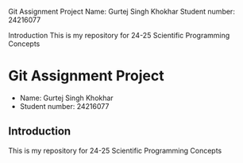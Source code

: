 Git Assignment Project
Name: Gurtej Singh Khokhar
Student number: 24216077

Introduction
This is my repository for 24-25 Scientific Programming Concepts

# Git Assignment Project

* Name: Gurtej Singh Khokhar
* Student number: 24216077

## Introduction

This is my repository for 24-25 Scientific Programming Concepts

